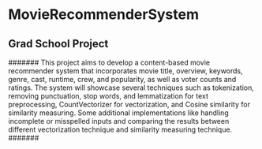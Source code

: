 # MovieRecommenderSystem
## Grad School Project
####### This project aims to develop a content-based movie recommender system that incorporates movie title, overview, keywords, genre, cast, runtime, crew, and popularity, as well as voter counts and ratings. The system will showcase several techniques such as tokenization, removing punctuation, stop words, and lemmatization for text preprocessing, CountVectorizer for vectorization, and Cosine similarity for similarity measuring. Some additional implementations like handling incomplete or misspelled inputs and comparing the results between different vectorization technique and similarity measuring technique. #######
